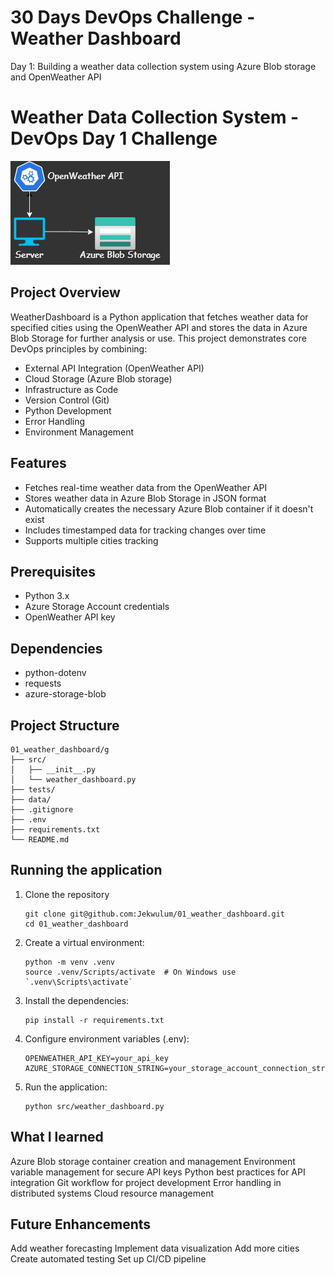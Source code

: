 # 30 Days DevOps Challenge - Weather Dashboard
Day 1: Building a weather data collection system using Azure Blob storage and OpenWeather API

# Weather Data Collection System - DevOps Day 1 Challenge
![Project Structure](./DevopsChallenge_day01.drawio.png)

## Project Overview
WeatherDashboard is a Python application that fetches weather data for specified cities using the OpenWeather API and stores the data in Azure Blob Storage for further analysis or use. This project demonstrates core DevOps principles by combining:

- External API Integration (OpenWeather API)
- Cloud Storage (Azure Blob storage)
- Infrastructure as Code
- Version Control (Git)
- Python Development
- Error Handling
- Environment Management

## Features
- Fetches real-time weather data from the OpenWeather API
- Stores weather data in Azure Blob Storage in JSON format
- Automatically creates the necessary Azure Blob container if it doesn't exist
- Includes timestamped data for tracking changes over time
- Supports multiple cities tracking

## Prerequisites
- Python 3.x
- Azure Storage Account credentials
- OpenWeather API key

## Dependencies
- python-dotenv
- requests
- azure-storage-blob

## Project Structure
```shell
01_weather_dashboard/g
├── src/
│   ├── __init__.py
│   └── weather_dashboard.py
├── tests/
├── data/
├── .gitignore
├── .env
├── requirements.txt
└── README.md
```

## Running the application
1. Clone the repository
    ```shell
    git clone git@github.com:Jekwulum/01_weather_dashboard.git
    cd 01_weather_dashboard
    ```
2. Create a virtual environment:
   ```shell
   python -m venv .venv
   source .venv/Scripts/activate  # On Windows use `.venv\Scripts\activate`
   ```
3. Install the dependencies:
   ```shell
   pip install -r requirements.txt
   ```
4. Configure environment variables (.env):
   ```shell
   OPENWEATHER_API_KEY=your_api_key
   AZURE_STORAGE_CONNECTION_STRING=your_storage_account_connection_string
   ```
5. Run the application:
   ```shell
   python src/weather_dashboard.py
   ```

## What I learned
Azure Blob storage container creation and management
Environment variable management for secure API keys
Python best practices for API integration
Git workflow for project development
Error handling in distributed systems
Cloud resource management

## Future Enhancements
Add weather forecasting
Implement data visualization
Add more cities
Create automated testing
Set up CI/CD pipeline